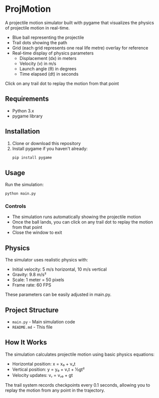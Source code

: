 # ProjMotion

A projectile motion simulator built with pygame that visualizes the physics of projectile motion in real-time.

  - Blue ball representing the projectile
  - Trail dots showing the path
  - Grid (each grid represents one real life metre) overlay for reference
  - Real-time display of physics parameters
    - Displacement (dx) in meters
    - Velocity (v) in m/s
    - Launch angle (θ) in degrees
    - Time elapsed (dt) in seconds

Click on any trail dot to replay the motion from that point

## Requirements

- Python 3.x
- pygame library

## Installation

1. Clone or download this repository
2. Install pygame if you haven't already:
   ```bash
   pip install pygame
   ```

## Usage

Run the simulation:
```bash
python main.py
```

### Controls

- The simulation runs automatically showing the projectile motion
- Once the ball lands, you can click on any trail dot to replay the motion from that point
- Close the window to exit

## Physics

The simulator uses realistic physics with:
- Initial velocity: 5 m/s horizontal, 10 m/s vertical
- Gravity: 9.8 m/s²
- Scale: 1 meter = 50 pixels
- Frame rate: 60 FPS

These parameters can be easily adjusted in main.py.

## Project Structure

- `main.py` - Main simulation code
- `README.md` - This file

## How It Works

The simulation calculates projectile motion using basic physics equations:
- Horizontal position: x = x₀ + vₓt
- Vertical position: y = y₀ + vᵧt + ½gt²
- Velocity updates: vᵧ = vᵧ₀ + gt

The trail system records checkpoints every 0.1 seconds, allowing you to replay the motion from any point in the trajectory.
